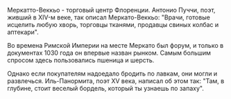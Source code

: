 Меркатто-Веккьо - торговый центр Флоренции. Антонио Пуччи, поэт, живший в XIV-м веке, так описал Меркато-Веккьо: "Врачи, готовые исцелить любую хворь, торговцы тканями, продавцы свиных колбас и аптекари".

Во времена Римской Империи на месте Меркато был форум, и только в документах 1030 года он впервые назван рынком. Самым большим спросом здесь пользовались пшеница и шерсть.

Однако если покупателям надоедало бродить по лавкам, они могли и развлечься. Иль-Панормита, поэт XV века, написал об этом так: "Там, в глубине, стоит веселый бордель, который ты узнаешь по запаху".